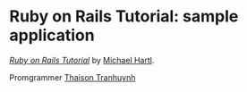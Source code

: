 # Ruby on Rails Tutorial: sample application

[*Ruby on Rails Tutorial*](http://railstutorial.org/)
by [Michael Hartl](http://michaelhartl.com/).

Promgrammer [Thaison Tranhuynh](https://github.com/samtron1412)